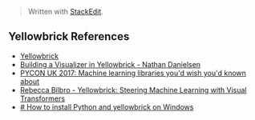 > Written with [StackEdit](https://stackedit.io/).

## Yellowbrick References
- [Yellowbrick](https://www.scikit-yb.org/en/latest/#)
- [Building a Visualizer in Yellowbrick - Nathan Danielsen](https://www.youtube.com/watch?v=nR3qyZEJQbY)
- [PYCON UK 2017: Machine learning libraries you'd wish you'd known about](https://www.youtube.com/watch?v=nDF7_8FOhpI)
- [Rebecca Bilbro - Yellowbrick: Steering Machine Learning with Visual Transformers](https://www.youtube.com/watch?v=2ZKng7pCB5k)
- [# How to install Python and yellowbrick on Windows](https://www.youtube.com/watch?v=xPqFiqIi9qs)

<!--stackedit_data:
eyJoaXN0b3J5IjpbNzgxOTYzODY4LDEzMTM1OTY2MjFdfQ==
-->